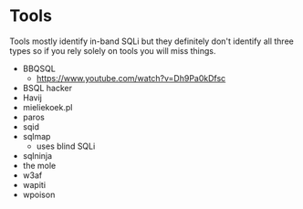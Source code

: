 # Tools

Tools mostly identify in-band SQLi but they definitely don't identify all three
types so if you rely solely on tools you will miss things.

- BBQSQL
    - https://www.youtube.com/watch?v=Dh9Pa0kDfsc
- BSQL hacker
- Havij
- mieliekoek.pl
- paros
- sqid
- sqlmap
    - uses blind SQLi
- sqlninja
- the mole
- w3af
- wapiti
- wpoison
